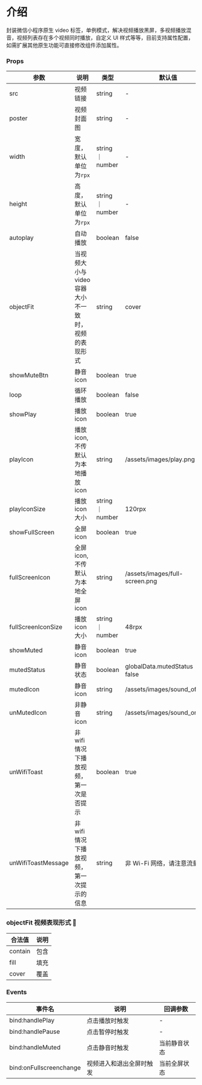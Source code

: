 # 介绍

封装微信小程序原生 video 标签，单例模式，解决视频播放黑屏，多视频播放混音，视频列表存在多个视频同时播放，自定义 UI 样式等等，目前支持属性配置，如需扩展其他原生功能可直接修改组件添加属性。

### Props

| 参数               | 说明                                                | 类型             | 默认值                          |
| ------------------ | --------------------------------------------------- | ---------------- | ------------------------------- |
| src                | 视频链接                                            | string           | -                               |
| poster             | 视频封面图                                          | string           | -                               |
| width              | 宽度，默认单位为`rpx`                               | string ｜ number | -                               |
| height             | 高度，默认单位为`rpx`                               | string ｜ number | -                               |
| autoplay           | 自动播放                                            | boolean          | false                           |
| objectFit          | 当视频大小与 video 容器大小不一致时，视频的表现形式 | string           | cover                           |
| showMuteBtn        | 静音 icon                                           | boolean          | true                            |
| loop               | 循环播放                                            | boolean          | false                           |
| showPlay           | 播放 icon                                           | boolean          | true                            |
| playIcon           | 播放 icon, 不传默认为本地播放 icon                  | string           | /assets/images/play.png         |
| playIconSize       | 播放 icon 大小                                      | string ｜ number | 120rpx                          |
| showFullScreen     | 全屏 icon                                           | boolean          | true                            |
| fullScreenIcon     | 全屏 icon, 不传默认为本地全屏 icon                  | string           | /assets/images/full-screen.png  |
| fullScreenIconSize | 播放 icon 大小                                      | string ｜ number | 48rpx                           |
| showMuted          | 静音 icon                                           | boolean          | true                            |
| mutedStatus        | 静音状态                                            | boolean          | globalData.mutedStatus ｜ false |
| mutedIcon          | 静音 icon                                           | string           | /assets/images/sound_off.png    |
| unMutedIcon        | 非静音 icon                                         | string           | /assets/images/sound_on.png     |
| unWifiToast        | 非 wifi 情况下播放视频，第一次是否提示              | boolean          | true                            |
| unWifiToastMessage | 非 wifi 情况下播放视频，第一次提示的信息            | string           | 非 Wi-Fi 网络，请注意流量消耗   |

### objectFit 视频表现形式 

| 合法值  | 说明 |
| ------- | ---- |
| contain | 包含 |
| fill    | 填充 |
| cover   | 覆盖 |

### Events

| 事件名                  | 说明                     | 回调参数     |
| ----------------------- | ------------------------ | ------------ |
| bind:handlePlay         | 点击播放时触发           | -            |
| bind:handlePause        | 点击暂停时触发           | -            |
| bind:handleMuted        | 点击静音时触发           | 当前静音状态 |
| bind:onFullscreenchange | 视频进入和退出全屏时触发 | 当前全屏状态 |
